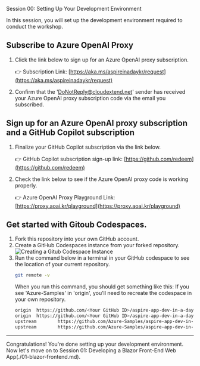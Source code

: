 Session 00: Setting Up Your Development Environment

In this session, you will set up the development environment required to conduct the workshop.

## Subscribe to Azure OpenAI Proxy

1. Click the link below to sign up for an Azure OpenAI proxy subscription.

   👉 Subscription Link: [https://aka.ms/aspireinadaykr/request](https://aka.ms/aspireinadaykr/request)

1. Confirm that the 'DoNotReply@cloudextend.net' sender has received your Azure OpenAI proxy subscription code via the email you subscribed.

## Sign up for an Azure OpenAI proxy subscription and a GitHub Copilot subscription

1. Finalize your GitHub Copilot subscription via the link below.

   👉 GitHub Copilot subscription sign-up link: [https://github.com/redeem](https://github.com/redeem)

1. Check the link below to see if the Azure OpenAI proxy code is working properly.

   👉 Azure OpenAI Proxy Playground Link: [https://proxy.aoai.kr/playground](https://proxy.aoai.kr/playground)

## Get started with Gitoub Codespaces.

1. Fork this repository into your own GitHub account.
1. Create a GitHub Codespaces instance from your forked repository.
    ![Creating a Gitub Codespace Instance](./images/00-setup-01.png)
1. Run the command below in a terminal in your GitHub codespace to see the location of your current repository.
    ```bash
    git remote -v
    ```
   When you run this command, you should get something like this: If you see 'Azure-Samples' in 'origin', you'll need to recreate the codespace in your own repository.
    ```bash
    origin  https://github.com/<Your GitHub ID>/aspire-app-dev-in-a-day-ko (fetch)
    origin  https://github.com/<Your GitHub ID>/aspire-app-dev-in-a-day-ko (push)
    upstream        https://github.com/Azure-Samples/aspire-app-dev-in-a-day-ko.git (fetch)
    upstream        https://github.com/Azure-Samples/aspire-app-dev-in-a-day-ko.git (push)
    ```

---

Congratulations! You're done setting up your development environment. Now let's move on to Session 01: Developing a Blazor Front-End Web App(./01-blazor-frontend.md).
